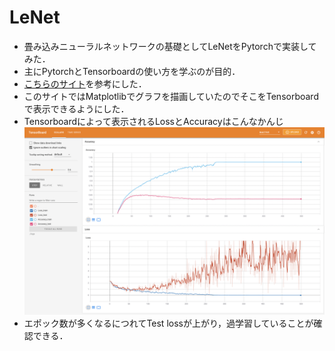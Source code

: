 # LeNet
- 畳み込みニューラルネットワークの基礎としてLeNetをPytorchで実装してみた．
- 主にPytorchとTensorboardの使い方を学ぶのが目的．
- [こちらのサイト](https://rightcode.co.jp/blog/information-technology/pytorch-cifar-10-cnn-learning)を参考にした．
- このサイトではMatplotlibでグラフを描画していたのでそこをTensorboardで表示できるようにした．
- Tensorboardによって表示されるLossとAccuracyはこんなかんじ
![tb_log](img/tb.png)
- エポック数が多くなるにつれてTest lossが上がり，過学習していることが確認できる．

